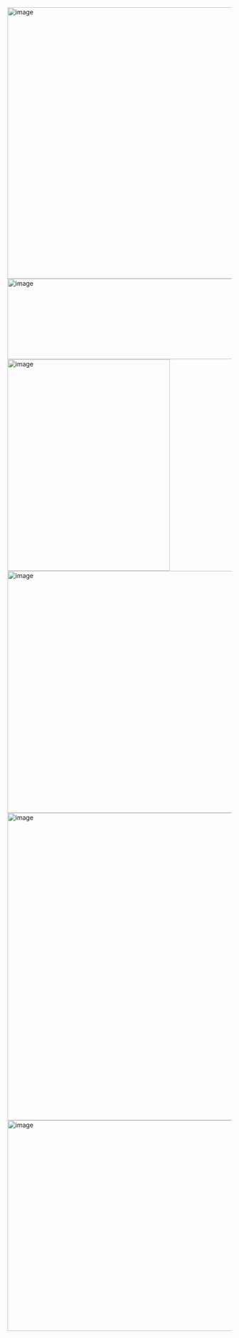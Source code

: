 <img width="1287" height="609" alt="image" src="https://github.com/user-attachments/assets/60c415cf-fd3d-4434-a79c-650f25fa5e6a" />

<img width="1053" height="181" alt="image" src="https://github.com/user-attachments/assets/272bc18e-c582-4f49-913f-af041e20daef" />

<img width="365" height="475" alt="image" src="https://github.com/user-attachments/assets/3338ba61-e718-4832-bb05-966dba65c726" />

<img width="867" height="543" alt="image" src="https://github.com/user-attachments/assets/e98ea7a2-ae42-4169-9f98-b2d3ef352a11" />

<img width="1308" height="690" alt="image" src="https://github.com/user-attachments/assets/aa14387c-d926-40cf-acd4-0c343ded1085" />

<img width="1289" height="473" alt="image" src="https://github.com/user-attachments/assets/33ca3799-f651-4adf-b2b3-d2c22422106f" />

